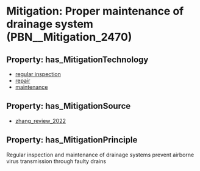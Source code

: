 # Mitigation: __Proper maintenance of drainage system__ (PBN__Mitigation_2470)

## Property: has_MitigationTechnology

* [regular inspection](../Technology/PBN__Technology_4514)
* [repair](../Technology/PBN__Technology_4515)
* [maintenance](../Technology/PBN__Technology_3785)

## Property: has_MitigationSource

* [zhang_review_2022](../Article/PBN__Article_171)

## Property: has_MitigationPrinciple

Regular inspection and maintenance of drainage systems prevent airborne virus transmission through faulty drains

